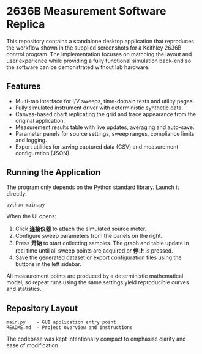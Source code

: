 # 2636B Measurement Software Replica

This repository contains a standalone desktop application that reproduces the
workflow shown in the supplied screenshots for a Keithley 2636B control
program.  The implementation focuses on matching the layout and user
experience while providing a fully functional simulation back-end so the
software can be demonstrated without lab hardware.

## Features

* Multi-tab interface for I/V sweeps, time-domain tests and utility pages.
* Fully simulated instrument driver with deterministic synthetic data.
* Canvas-based chart replicating the grid and trace appearance from the
  original application.
* Measurement results table with live updates, averaging and auto-save.
* Parameter panels for source settings, sweep ranges, compliance limits and
  logging.
* Export utilities for saving captured data (CSV) and measurement
  configuration (JSON).

## Running the Application

The program only depends on the Python standard library.  Launch it directly:

```bash
python main.py
```

When the UI opens:

1. Click **连接仪器** to attach the simulated source meter.
2. Configure sweep parameters from the panels on the right.
3. Press **开始** to start collecting samples.  The graph and table update in
   real time until all sweep points are acquired or **停止** is pressed.
4. Save the generated dataset or export configuration files using the buttons
   in the left sidebar.

All measurement points are produced by a deterministic mathematical model, so
repeat runs using the same settings yield reproducible curves and statistics.

## Repository Layout

```
main.py    - GUI application entry point
README.md  - Project overview and instructions
```

The codebase was kept intentionally compact to emphasise clarity and ease of
modification.

